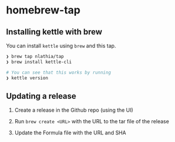 # homebrew-tap

## Installing kettle with brew

You can install `kettle` using `brew` and this tap.

```bash
❯ brew tap nlathia/tap
❯ brew install kettle-cli

# You can see that this works by running
❯ kettle version
```

## Updating a release

1. Create a release in the Github repo (using the UI)

2. Run `brew create <URL>` with the URL to the tar file of the release

3. Update the Formula file with the URL and SHA

